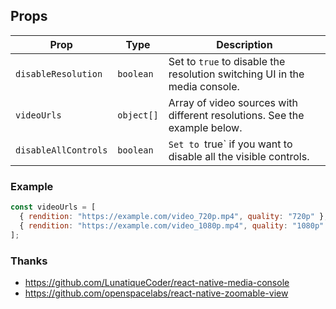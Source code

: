 ## Props

| Prop                | Type        | Description                                                                 |
|---------------------|-------------|-----------------------------------------------------------------------------|
| `disableResolution` | `boolean`   | Set to `true` to disable the resolution switching UI in the media console. |
| `videoUrls`         | `object[]`  | Array of video sources with different resolutions. See the example below.  |
| `disableAllControls`| `boolean`   | `Set to `true` if you want to disable all the visible controls.  |


### Example

```js
const videoUrls = [
  { rendition: "https://example.com/video_720p.mp4", quality: "720p" },
  { rendition: "https://example.com/video_1080p.mp4", quality: "1080p" },
];
```

### Thanks
- https://github.com/LunatiqueCoder/react-native-media-console
- https://github.com/openspacelabs/react-native-zoomable-view

